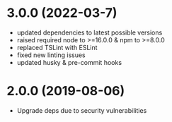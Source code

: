<a name="3.0.0"></a>
# 3.0.0 (2022-03-7)
- updated dependencies to latest possible versions
- raised required node to >=16.0.0 & npm to >=8.0.0
- replaced TSLint with ESLint
- fixed new linting issues
- updated husky & pre-commit hooks

<a name="2.0.0"></a>
# 2.0.0 (2019-08-06)
- Upgrade deps due to security vulnerabilities
